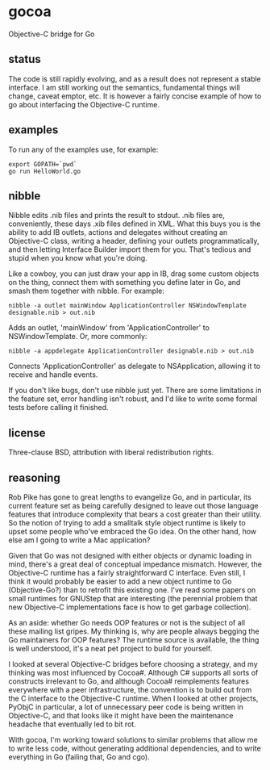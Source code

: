 gocoa
=====

Objective-C bridge for Go

status
------

The code is still rapidly evolving, and as a result does not represent a stable interface. I am still working out the semantics, fundamental things will change, caveat emptor, etc. It is however a fairly concise example of how to go about interfacing the Objective-C runtime.


examples
--------

To run any of the examples use, for example:

	export GOPATH=`pwd` 
	go run HelloWorld.go 


nibble
------

Nibble edits .nib files and prints the result to stdout. .nib files are, conveniently, these days .xib files defined in XML. What this buys you is the ability to add IB outlets, actions and delegates without creating an Objective-C class, writing a header, defining your outlets programmatically, and then letting Interface Builder import them for you. That's tedious and stupid when you know what you're doing.

Like a cowboy, you can just draw your app in IB, drag some custom objects on the thing, connect them with something you define later in Go, and smash them together with nibble. For example:

	nibble -a outlet mainWindow ApplicationController NSWindowTemplate designable.nib > out.nib

Adds an outlet, 'mainWindow' from 'ApplicationController' to NSWindowTemplate. Or, more commonly:

	nibble -a appdelegate ApplicationController designable.nib > out.nib

Connects 'ApplicationController' as delegate to NSApplication, allowing it to receive and handle events.

If you don't like bugs, don't use nibble just yet. There are some limitations in the feature set, error handling isn't robust, and I'd like to write some formal tests before calling it finished.


license
-------

Three-clause BSD, attribution with liberal redistribution rights.


reasoning
---------

Rob Pike has gone to great lengths to evangelize Go, and in particular, its current feature set as being carefully designed to leave out those language features that introduce complexity that bears a cost greater than their utility. So the notion of trying to add a smalltalk style object runtime is likely to upset some people who've embraced the Go idea. On the other hand, how else am I going to write a Mac application?

Given that Go was not designed with either objects or dynamic loading in mind, there's a great deal of conceptual impedance mismatch. However, the Objective-C runtime has a fairly straightforward C interface. Even still, I think it would probably be easier to add a new object runtime to Go (Objective-Go?) than to retrofit this existing one. I've read some papers on small runtimes for GNUStep that are interesting (the perennial problem that new Objective-C implementations face is how to get garbage collection). 

As an aside: whether Go needs OOP features or not is the subject of all these mailing list gripes. My thinking is, why are people always begging the Go maintainers for OOP features? The runtime source is available, the thing is well understood, it's a neat pet project to build for yourself.

I looked at several Objective-C bridges before choosing a strategy, and my thinking was most influenced by Cocoa#. Although C# supports all sorts of constructs irrelevant to Go, and although Cocoa# reimplements features everywhere with a peer infrastructure, the convention is to build out from the C interface to the Objective-C runtime. When I looked at other projects, PyObjC in particular, a lot of unnecessary peer code is being written in Objective-C, and that looks like it might have been the maintenance headache that eventually led to bit rot.

With gocoa, I'm working toward solutions to similar problems that allow me to write less code, without generating additional dependencies, and to write everything in Go (failing that, Go and cgo).

